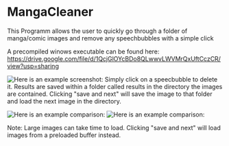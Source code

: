 # MangaCleaner
This Programm allows the user to quickly go through a folder of manga/comic images and remove any speechbubbles with a simple click

A precompiled winows executable can be found here:
https://drive.google.com/file/d/1QcjGlOYcBDo8QLwwvLWVMrQxUftCczCR/view?usp=sharing

![Here is an example screenshot:](https://i.imgur.com/t9TMOa4.png)
Simply click on a speecbubble to delete it. 
Results are saved within a folder called results in the directory the images are contained.
Clicking "save and next" will save the image to that folder and load the next image in the directory.

![Here is an example comparison:](https://i.imgur.com/88P0dcq.png)
![Here is an example comparison:](https://i.imgur.com/487weK3.png)

Note:
Large images can take time to load. Clicking "save and next" will load images from a preloaded buffer instead.
